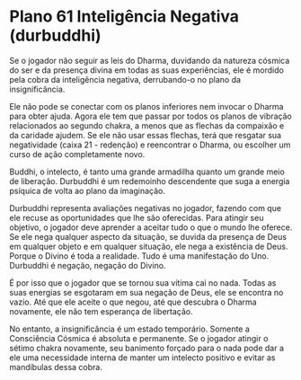 # Plano 61 Inteligência Negativa (durbuddhi)

Se o jogador não seguir as leis do Dharma, duvidando da natureza cósmica do ser e da presença divina em todas as suas experiências, ele é mordido pela cobra da inteligência negativa, derrubando-o no plano da insignificância.

Ele não pode se conectar com os planos inferiores nem invocar o Dharma para obter ajuda. Agora ele tem que passar por todos os planos de vibração relacionados ao segundo chakra, a menos que as flechas da compaixão e da caridade ajudem. Se ele não usar essas flechas, terá que resgatar sua negatividade (caixa 21 - redenção) e reencontrar o Dharma, ou escolher um curso de ação completamente novo.

Buddhi, o intelecto, é tanto uma grande armadilha quanto um grande meio de liberação. Durbuddhi é um redemoinho descendente que suga a energia psíquica de volta ao plano da imaginação.

Durbuddhi representa avaliações negativas no jogador, fazendo com que ele recuse as oportunidades que lhe são oferecidas. Para atingir seu objetivo, o jogador deve aprender a aceitar tudo o que o mundo lhe oferece. Se ele nega qualquer aspecto da situação, se duvida da presença de Deus em qualquer objeto e em qualquer situação, ele nega a existência de Deus. Porque o Divino é toda a realidade. Tudo é uma manifestação do Uno. Durbuddhi é negação, negação do Divino.

É por isso que o jogador que se tornou sua vítima cai no nada. Todas as suas energias se esgotaram em sua negação de Deus, ele se encontra no vazio. Até que ele aceite o que negou, até que descubra o Dharma novamente, ele não tem esperança de libertação.

No entanto, a insignificância é um estado temporário. Somente a Consciência Cósmica é absoluta e permanente. Se o jogador atingir o sétimo chakra novamente, seu banimento forçado para o nada pode dar a ele uma necessidade interna de manter um intelecto positivo e evitar as mandíbulas dessa cobra.
